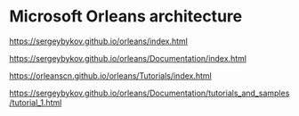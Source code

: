 # Microsoft Orleans architecture

https://sergeybykov.github.io/orleans/index.html

https://sergeybykov.github.io/orleans/Documentation/index.html

https://orleanscn.github.io/orleans/Tutorials/index.html

https://sergeybykov.github.io/orleans/Documentation/tutorials_and_samples/tutorial_1.html
